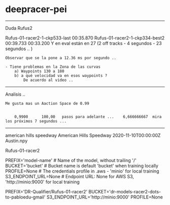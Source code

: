 # deepracer-pei



---------------------
Duda Rufus2


Rufus-01-racer2-1-ckp533-last   00:35.870
Rufus-01-racer2-1-ckp334-best2  00:39.733   00:33.200
    Y en eval están en 27 (2 off tracks - 4 segundos - 23 segundos .. )

    Observar que se la pone a 12.36 ms por segundo ..

    - Tiene problemas en la Zona de las curvas
        a) Waypoints 130 a 180
        b) a qué velocidad va en esos waypoints ?
            De acuerdo al video .. 


---------------------
Analisis .. 

    Me gusta mas un Aaction Space de 0.99  


        0,9900		100,00	 pasos para adelante ... 	6,666666667  mira los próximos 7 segundos ... 

---------------------

american hills speedway	American Hills Speedway	2020-11-10T00:00:00Z	Austin.npy	

Rufus-01-racer2

PREFIX='model-name'   # Name of the model, without trailing '/'
BUCKET='bucket'       # Bucket name is default 'bucket' when training locally
PROFILE=None          # The credentials profile in .aws - 'minio' for local training
S3_ENDPOINT_URL=None  # Endpoint URL: None for AWS S3, 'http://minio:9000' for local training


PREFIX='DR-Qualifier/Rufus-01-racer2'
BUCKET='dr-models-racer2-dots-to-pabloedu-gmail'
S3_ENDPOINT_URL='http://minio:9000'
PROFILE=None   